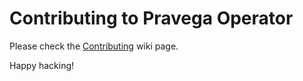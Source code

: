 # Contributing to Pravega Operator

Please check the [Contributing](https://github.com/pravega/pravega-operator/wiki/Contributing) wiki page.


Happy hacking!
